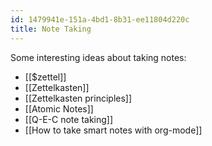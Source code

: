 ```yaml
---
id: 1479941e-151a-4bd1-8b31-ee11804d220c
title: Note Taking
---
```


Some interesting ideas about taking notes:

- [[$zettel]]
- [[Zettelkasten]]
- [[Zettelkasten principles]]
- [[Atomic Notes]]
- [[Q-E-C note taking]]
- [[How to take smart notes with org-mode]]
